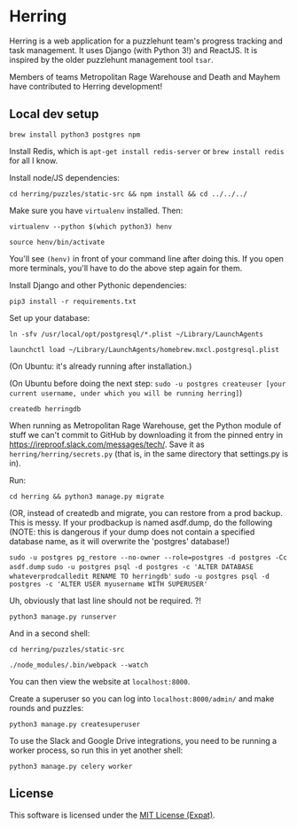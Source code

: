 # Herring 

Herring is a web application for a puzzlehunt team's progress tracking and task management. It uses Django (with Python 3!) and ReactJS. It is inspired by the older puzzlehunt management tool `tsar`. 

Members of teams Metropolitan Rage Warehouse and Death and Mayhem have contributed to Herring development!

## Local dev setup

`brew install python3 postgres npm`

Install Redis, which is `apt-get install redis-server` or `brew install redis` for all I know.

Install node/JS dependencies:

`cd herring/puzzles/static-src && npm install && cd ../../../`

Make sure you have `virtualenv` installed. Then:

`virtualenv --python $(which python3) henv`

`source henv/bin/activate`

You'll see `(henv)` in front of your command line after doing this. If you open more terminals, you'll have to do the above step again for them.

Install Django and other Pythonic dependencies:

`pip3 install -r requirements.txt`

Set up your database:

`ln -sfv /usr/local/opt/postgresql/*.plist ~/Library/LaunchAgents`

`launchctl load ~/Library/LaunchAgents/homebrew.mxcl.postgresql.plist`

(On Ubuntu: it's already running after installation.)

(On Ubuntu before doing the next step: `sudo -u postgres createuser [your current username, under which you will be running herring]`)

`createdb herringdb`

When running as Metropolitan Rage Warehouse, get the Python module of stuff we can't commit to GitHub by downloading it from the pinned entry in https://ireproof.slack.com/messages/tech/. Save it as `herring/herring/secrets.py` (that is, in the same directory that settings.py is in).

Run:

`cd herring && python3 manage.py migrate`

(OR, instead of createdb and migrate, you can restore from a prod backup. This is messy. If your prodbackup is named asdf.dump, do the following (NOTE: this is dangerous if your dump does not contain a specified database name, as it will overwrite the 'postgres' database!)

`sudo -u postgres pg_restore --no-owner --role=postgres -d postgres -Cc asdf.dump`
`sudo -u postgres psql -d postgres -c 'ALTER DATABASE whateverprodcalledit RENAME TO herringdb'`
`sudo -u postgres psql -d postgres -c 'ALTER USER myusername WITH SUPERUSER'`

Uh, obviously that last line should not be required. ?!

`python3 manage.py runserver`

And in a second shell:

`cd herring/puzzles/static-src`

`./node_modules/.bin/webpack --watch`

You can then view the website at `localhost:8000`.

Create a superuser so you can log into `localhost:8000/admin/` and make rounds and puzzles:

`python3 manage.py createsuperuser`

To use the Slack and Google Drive integrations, you need to be running a worker process, so run this in yet another shell:

`python3 manage.py celery worker`

## License

This software is licensed under the [MIT License (Expat)](https://www.debian.org/legal/licenses/mit).

